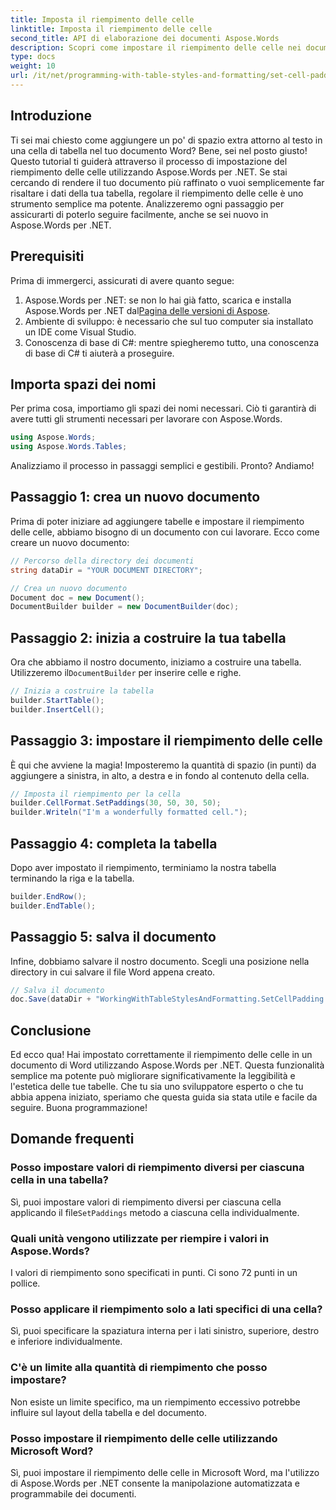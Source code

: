 ```yaml
---
title: Imposta il riempimento delle celle
linktitle: Imposta il riempimento delle celle
second_title: API di elaborazione dei documenti Aspose.Words
description: Scopri come impostare il riempimento delle celle nei documenti Word utilizzando Aspose.Words per .NET con la nostra guida passo passo. Migliora facilmente la formattazione della tabella del tuo documento.
type: docs
weight: 10
url: /it/net/programming-with-table-styles-and-formatting/set-cell-padding/
---
```

## Introduzione

Ti sei mai chiesto come aggiungere un po' di spazio extra attorno al testo in una cella di tabella nel tuo documento Word? Bene, sei nel posto giusto! Questo tutorial ti guiderà attraverso il processo di impostazione del riempimento delle celle utilizzando Aspose.Words per .NET. Se stai cercando di rendere il tuo documento più raffinato o vuoi semplicemente far risaltare i dati della tua tabella, regolare il riempimento delle celle è uno strumento semplice ma potente. Analizzeremo ogni passaggio per assicurarti di poterlo seguire facilmente, anche se sei nuovo in Aspose.Words per .NET.

## Prerequisiti

Prima di immergerci, assicurati di avere quanto segue:

1. Aspose.Words per .NET: se non lo hai già fatto, scarica e installa Aspose.Words per .NET dal[Pagina delle versioni di Aspose](https://releases.aspose.com/words/net/).
2. Ambiente di sviluppo: è necessario che sul tuo computer sia installato un IDE come Visual Studio.
3. Conoscenza di base di C#: mentre spiegheremo tutto, una conoscenza di base di C# ti aiuterà a proseguire.

## Importa spazi dei nomi

Per prima cosa, importiamo gli spazi dei nomi necessari. Ciò ti garantirà di avere tutti gli strumenti necessari per lavorare con Aspose.Words.

```csharp
using Aspose.Words;
using Aspose.Words.Tables;
```

Analizziamo il processo in passaggi semplici e gestibili. Pronto? Andiamo!

## Passaggio 1: crea un nuovo documento

Prima di poter iniziare ad aggiungere tabelle e impostare il riempimento delle celle, abbiamo bisogno di un documento con cui lavorare. Ecco come creare un nuovo documento:

```csharp
// Percorso della directory dei documenti
string dataDir = "YOUR DOCUMENT DIRECTORY";

// Crea un nuovo documento
Document doc = new Document();
DocumentBuilder builder = new DocumentBuilder(doc);
```

## Passaggio 2: inizia a costruire la tua tabella

 Ora che abbiamo il nostro documento, iniziamo a costruire una tabella. Utilizzeremo il`DocumentBuilder` per inserire celle e righe.

```csharp
// Inizia a costruire la tabella
builder.StartTable();
builder.InsertCell();
```

## Passaggio 3: impostare il riempimento delle celle

È qui che avviene la magia! Imposteremo la quantità di spazio (in punti) da aggiungere a sinistra, in alto, a destra e in fondo al contenuto della cella.

```csharp
// Imposta il riempimento per la cella
builder.CellFormat.SetPaddings(30, 50, 30, 50);
builder.Writeln("I'm a wonderfully formatted cell.");
```

## Passaggio 4: completa la tabella

Dopo aver impostato il riempimento, terminiamo la nostra tabella terminando la riga e la tabella.

```csharp
builder.EndRow();
builder.EndTable();
```

## Passaggio 5: salva il documento

Infine, dobbiamo salvare il nostro documento. Scegli una posizione nella directory in cui salvare il file Word appena creato.

```csharp
// Salva il documento
doc.Save(dataDir + "WorkingWithTableStylesAndFormatting.SetCellPadding.docx");
```

## Conclusione

Ed ecco qua! Hai impostato correttamente il riempimento delle celle in un documento di Word utilizzando Aspose.Words per .NET. Questa funzionalità semplice ma potente può migliorare significativamente la leggibilità e l'estetica delle tue tabelle. Che tu sia uno sviluppatore esperto o che tu abbia appena iniziato, speriamo che questa guida sia stata utile e facile da seguire. Buona programmazione!

## Domande frequenti

### Posso impostare valori di riempimento diversi per ciascuna cella in una tabella?
 Sì, puoi impostare valori di riempimento diversi per ciascuna cella applicando il file`SetPaddings` metodo a ciascuna cella individualmente.

### Quali unità vengono utilizzate per riempire i valori in Aspose.Words?
I valori di riempimento sono specificati in punti. Ci sono 72 punti in un pollice.

### Posso applicare il riempimento solo a lati specifici di una cella?
Sì, puoi specificare la spaziatura interna per i lati sinistro, superiore, destro e inferiore individualmente.

### C'è un limite alla quantità di riempimento che posso impostare?
Non esiste un limite specifico, ma un riempimento eccessivo potrebbe influire sul layout della tabella e del documento.

### Posso impostare il riempimento delle celle utilizzando Microsoft Word?
Sì, puoi impostare il riempimento delle celle in Microsoft Word, ma l'utilizzo di Aspose.Words per .NET consente la manipolazione automatizzata e programmabile dei documenti.